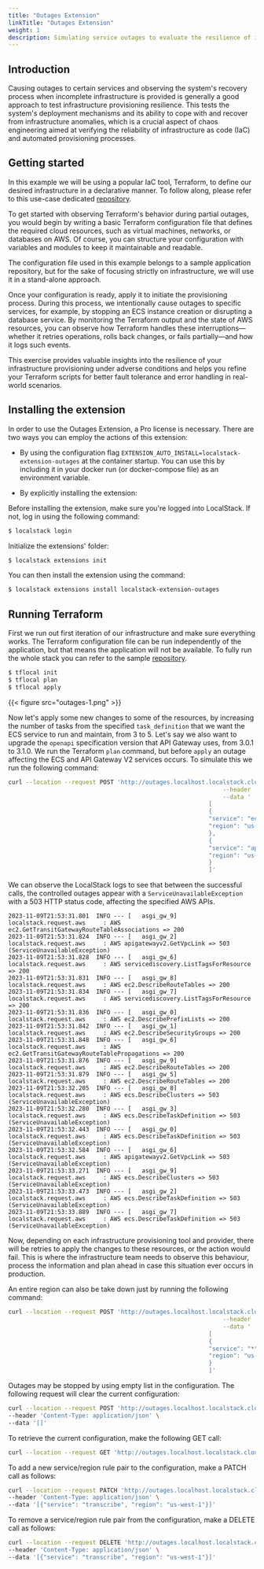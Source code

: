 ```yaml
---
title: "Outages Extension"
linkTitle: "Outages Extension"
weight: 1 
description: Simulating service outages to evaluate the resilience of infrastructure provisioning is a core practice of chaos engineering, testing the system's deployment robustness and recovery from anomalies.
---
```


## Introduction

Causing outages to certain services and observing the system's recovery process when incomplete infrastructure is provided
is generally a good approach to test infrastructure provisioning resilience. This tests the system's deployment mechanisms and its
ability to cope with and recover from infrastructure anomalies, which is a crucial aspect of chaos engineering aimed at
verifying the reliability of infrastructure as code (IaC) and automated provisioning processes.

## Getting started

In this example we will be using a popular IaC tool, Terraform, to define our desired infrastructure in a declarative manner.
To follow along, please refer to this use-case dedicated [repository](https://github.com/localstack-samples/samples-chaos-engineering/tree/main/extension-outages).

To get started with observing Terraform's behavior during partial outages, you would begin by writing a basic Terraform 
configuration file that defines the required cloud resources, such as virtual machines, networks, or databases on AWS. 
Of course, you can structure your configuration with variables and modules to keep it maintainable and readable. 

The configuration file used in this example belongs to a sample application repository, but for the sake of focusing strictly
on infrastructure, we will use it in a stand-alone approach.

Once your configuration is ready, apply it to initiate the provisioning process. During this process, we intentionally cause 
outages to specific services, for example, by stopping an ECS instance creation or disrupting a database service. By monitoring
the Terraform output and the state of AWS resources, you can observe how Terraform handles these interruptions—whether it 
retries operations, rolls back changes, or fails partially—and how it logs such events. 

This exercise provides valuable insights into the resilience of your infrastructure provisioning under adverse conditions 
and helps you refine your Terraform scripts for better fault tolerance and error handling in real-world scenarios.

## Installing the extension

In order to use the Outages Extension, a Pro license is necessary. There are two ways you can employ the actions of this extension:
- By using the configuration flag `EXTENSION_AUTO_INSTALL=localstack-extension-outages` at the container startup. You can use this 
 by including it in your docker run (or docker-compose file) as an environment variable.

- By explicitly installing the extension:

Before installing the extension, make sure you're logged into LocalStack. If not, log in using the following command:

```bash
$ localstack login
```

Initialize the extensions' folder:

```bash
$ localstack extensions init
```

You can then install the extension using the command:

```bash
$ localstack extensions install localstack-extension-outages
```

## Running Terraform

First we run out first iteration of our infrastructure and make sure everything works. The Terraform configuration file
can be run independently of the application, but that means the application will not be available. To fully run the whole stack
you can refer to the sample [repository](https://github.com/localstack-samples/sample-terraform-ecs-apigateway).

```bash
$ tflocal init
$ tflocal plan
$ tflocal apply
```

{{< figure src="outages-1.png" >}}

Now let's apply some new changes to some of the resources, by increasing the number of tasks from the specified `task_definition`
that we want the ECS service to run and maintain, from 3 to 5. Let's say we also want to upgrade the `openapi` specification version that
API Gateway uses, from 3.0.1 to 3.1.0.
We run the Terraform `plan` command, but before `apply` an outage affecting the ECS and API Gateway V2 services occurs. To simulate this
we run the following command:

```bash
curl --location --request POST 'http://outages.localhost.localstack.cloud:4566/outages' \
                                                             --header 'Content-Type: application/json' \
                                                             --data '
                                                         [
                                                         {
                                                         "service": "ecs",
                                                         "region": "us-east-1"
                                                         },
                                                         {
                                                         "service": "apigatewayv2",
                                                         "region": "us-east-1"
                                                         }
                                                         ]'
```

We can observe the LocalStack logs to see that between the successful calls, the controlled outages appear with a `ServiceUnavailableException` with
a 503 HTTP status code, affecting the specified AWS APIs.

```
2023-11-09T21:53:31.801  INFO --- [   asgi_gw_9] localstack.request.aws     : AWS ec2.GetTransitGatewayRouteTableAssociations => 200
2023-11-09T21:53:31.824  INFO --- [   asgi_gw_2] localstack.request.aws     : AWS apigatewayv2.GetVpcLink => 503 (ServiceUnavailableException)
2023-11-09T21:53:31.828  INFO --- [   asgi_gw_6] localstack.request.aws     : AWS servicediscovery.ListTagsForResource => 200
2023-11-09T21:53:31.831  INFO --- [   asgi_gw_8] localstack.request.aws     : AWS ec2.DescribeRouteTables => 200
2023-11-09T21:53:31.834  INFO --- [   asgi_gw_7] localstack.request.aws     : AWS servicediscovery.ListTagsForResource => 200
2023-11-09T21:53:31.836  INFO --- [   asgi_gw_0] localstack.request.aws     : AWS ec2.DescribePrefixLists => 200
2023-11-09T21:53:31.842  INFO --- [   asgi_gw_1] localstack.request.aws     : AWS ec2.DescribeSecurityGroups => 200
2023-11-09T21:53:31.848  INFO --- [   asgi_gw_6] localstack.request.aws     : AWS ec2.GetTransitGatewayRouteTablePropagations => 200
2023-11-09T21:53:31.876  INFO --- [   asgi_gw_9] localstack.request.aws     : AWS ec2.DescribeRouteTables => 200
2023-11-09T21:53:31.879  INFO --- [   asgi_gw_5] localstack.request.aws     : AWS ec2.DescribeRouteTables => 200
2023-11-09T21:53:32.205  INFO --- [   asgi_gw_8] localstack.request.aws     : AWS ecs.DescribeClusters => 503 (ServiceUnavailableException)
2023-11-09T21:53:32.280  INFO --- [   asgi_gw_3] localstack.request.aws     : AWS ecs.DescribeTaskDefinition => 503 (ServiceUnavailableException)
2023-11-09T21:53:32.443  INFO --- [   asgi_gw_0] localstack.request.aws     : AWS ecs.DescribeTaskDefinition => 503 (ServiceUnavailableException)
2023-11-09T21:53:32.584  INFO --- [   asgi_gw_6] localstack.request.aws     : AWS apigatewayv2.GetVpcLink => 503 (ServiceUnavailableException)
2023-11-09T21:53:33.271  INFO --- [   asgi_gw_9] localstack.request.aws     : AWS ecs.DescribeClusters => 503 (ServiceUnavailableException)
2023-11-09T21:53:33.473  INFO --- [   asgi_gw_2] localstack.request.aws     : AWS ecs.DescribeTaskDefinition => 503 (ServiceUnavailableException)
2023-11-09T21:53:33.889  INFO --- [   asgi_gw_7] localstack.request.aws     : AWS ecs.DescribeTaskDefinition => 503 (ServiceUnavailableException)
```

Now, depending on each infrastructure provisioning tool and provider, there will be retries to apply the changes to these resources, or
the action would fail. This is where the infrastructure team needs to observe this behaviour, process the information and plan ahead in case
this situation ever occurs in production.

An entire region can also be take down just by running the following command:

```bash
curl --location --request POST 'http://outages.localhost.localstack.cloud:4566/outages' \
                                                             --header 'Content-Type: application/json' \
                                                             --data '
                                                         [
                                                         {
                                                         "service": "*",
                                                         "region": "us-east-1"
                                                         }
                                                         ]'
```

Outages may be stopped by using empty list in the configuration. The following request will clear the current configuration:

```bash
curl --location --request POST 'http://outages.localhost.localstack.cloud:4566/outages' \
--header 'Content-Type: application/json' \
--data '[]'
```

To retrieve the current configuration, make the following GET call:
```bash
curl --location --request GET 'http://outages.localhost.localstack.cloud:4566/outages'
```

To add a new service/region rule pair to the configuration, make a PATCH call as follows:
```bash
curl --location --request PATCH 'http://outages.localhost.localstack.cloud:4566/outages' \
--header 'Content-Type: application/json' \
--data '[{"service": "transcribe", "region": "us-west-1"}]'
```

To remove a service/region rule pair from the configuration, make a DELETE call as follows:

```bash
curl --location --request DELETE 'http://outages.localhost.localstack.cloud:4566/outages' \
--header 'Content-Type: application/json' \
--data '[{"service": "transcribe", "region": "us-west-1"}]'
```
